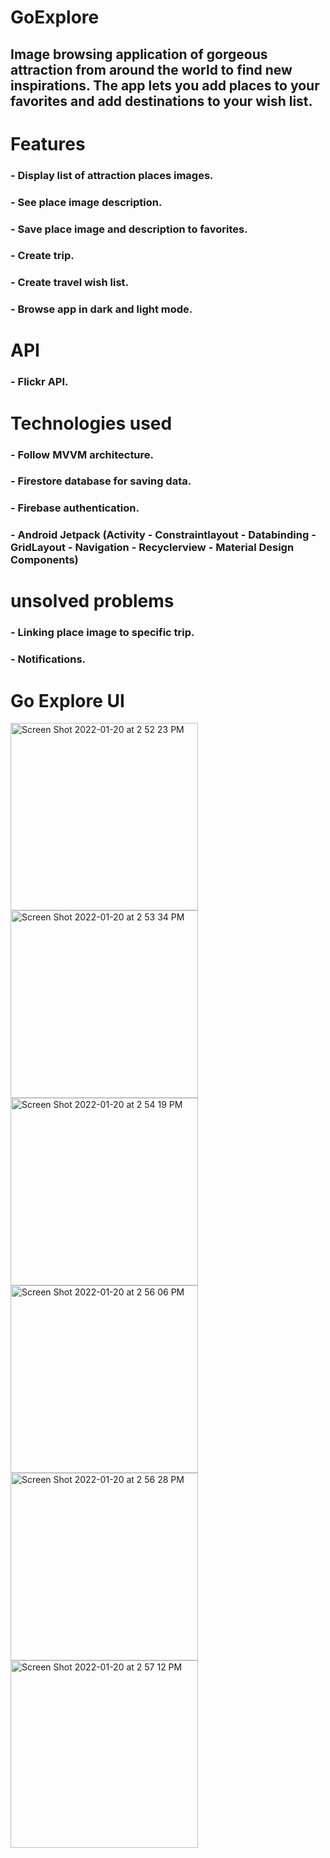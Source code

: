 # GoExplore

## Image browsing application of gorgeous attraction from around the world to find new inspirations. The app lets you add places to your favorites and add destinations to your wish list.
 
# Features

### - Display list of attraction places images.
### - See place image description.
### - Save place image and description to favorites.
### - Create trip.
### - Create travel wish list.
### - Browse app in dark and light mode.

# API
### - Flickr API.

# Technologies used
### - Follow MVVM architecture.
### - Firestore database for saving data. 
### - Firebase authentication.
### - Android Jetpack (Activity - Constraintlayout - Databinding - GridLayout - Navigation - Recyclerview - Material Design Components)

# unsolved problems
### - Linking place image to specific trip.
### - Notifications.

# Go Explore UI

<img width="300" alt="Screen Shot 2022-01-20 at 2 52 23 PM" src="https://user-images.githubusercontent.com/92276329/150389562-614cd43c-2088-44b4-84e5-9637fb4d3764.png">   

<img width="300" alt="Screen Shot 2022-01-20 at 2 53 34 PM" src="https://user-images.githubusercontent.com/92276329/150389700-f6ae4827-cdf1-4019-b794-74d6c176b4d2.png">

<img width="300" alt="Screen Shot 2022-01-20 at 2 54 19 PM" src="https://user-images.githubusercontent.com/92276329/150389784-44255f1a-21e9-4cf8-bfed-006af62d264a.png">

<img width="300" alt="Screen Shot 2022-01-20 at 2 56 06 PM" src="https://user-images.githubusercontent.com/92276329/150389854-73347192-ee83-446c-99a6-d0c39b683f40.png">

<img width="300" alt="Screen Shot 2022-01-20 at 2 56 28 PM" src="https://user-images.githubusercontent.com/92276329/150389983-3dceeca6-2e4d-4d34-9876-b786438782a4.png">

<img width="300" alt="Screen Shot 2022-01-20 at 2 57 12 PM" src="https://user-images.githubusercontent.com/92276329/150390043-61fbe7a2-c0c7-4594-bd2d-76c83c6102ca.png">
